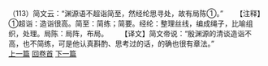 （113）简文云：“渊源语不超诣简至，然经纶思寻处，故有局陈①。”
　　【注释】①超诣：造诣很高。简至：简练；简要。经纶：整理丝线，编成绳子，比喻组织，处理。局陈：局阵，布局。
　　【译文】简文帝说：“殷渊源的清谈造诣不高，也不简练，可是他认真斟酌、思考过的话，的确也很有章法。”
<br>[上一篇](08_112) [回卷首](08_000) [下一篇](08_114)
